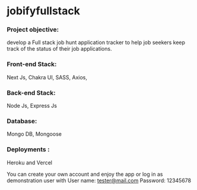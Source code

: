 # jobifyfullstack
### Project objective: 
develop a Full stack job hunt application tracker to help job seekers keep track of the status of their job applications.

### Front-end Stack: 
Next Js, Chakra UI, SASS, Axios, 

### Back-end Stack: 
Node Js, Express Js

### Database: 
Mongo DB, Mongoose

### Deployments : 
Heroku and Vercel


You can create your own account and enjoy the app or log in as demonstration user with 
User name: tester@mail.com
Password: 12345678

